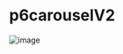 # p6carouselV2
![image](https://github.com/user-attachments/assets/c683bc67-8f1b-4581-90c4-f7ec57014f11)
